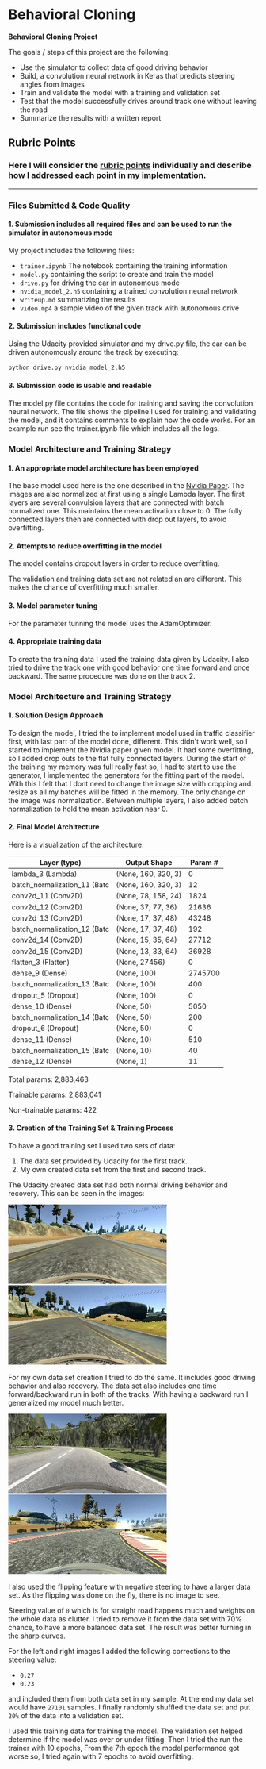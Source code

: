 # **Behavioral Cloning** 

**Behavioral Cloning Project**

The goals / steps of this project are the following:
* Use the simulator to collect data of good driving behavior
* Build, a convolution neural network in Keras that predicts steering angles from images
* Train and validate the model with a training and validation set
* Test that the model successfully drives around track one without leaving the road
* Summarize the results with a written report


[//]: # (Image References)

[image3]: ./examples/normal.gif "Normal Image (Udacity)"
[image4]: ./examples/recovering.gif "Recovery Image (Udacity)"

[image6]: ./examples/normal_me.gif "Normal Image (My Data Set)"
[image5]: ./examples/recovery_me.gif "Recovery Image (My Data Set)"

## Rubric Points
### Here I will consider the [rubric points](https://review.udacity.com/#!/rubrics/432/view) individually and describe how I addressed each point in my implementation.  

---
### Files Submitted & Code Quality

#### 1. Submission includes all required files and can be used to run the simulator in autonomous mode

My project includes the following files:
* `trainer.ipynb` The notebook containing the training information
* `model.py` containing the script to create and train the model
* `drive.py` for driving the car in autonomous mode
* `nvidia_model_2.h5` containing a trained convolution neural network 
* `writeup.md` summarizing the results
* `video.mp4` a sample video of the given track with autonomous drive

#### 2. Submission includes functional code

Using the Udacity provided simulator and my drive.py file, the car can be driven autonomously around the track by executing:

```sh
python drive.py nvidia_model_2.h5
```

#### 3. Submission code is usable and readable

The model.py file contains the code for training and saving the convolution neural network. The file shows the pipeline I used for training and validating the model, and it contains comments to explain how the code works. For an example run see the trainer.ipynb file which includes all the logs.

### Model Architecture and Training Strategy

#### 1. An appropriate model architecture has been employed

The base model used here is the one described in the [Nvidia Paper](https://images.nvidia.com/content/tegra/automotive/images/2016/solutions/pdf/end-to-end-dl-using-px.pdf). The images are also normalized at first using a single Lambda layer. The first layers are several convulsion layers that are connected with batch normalized one. This maintains the mean activation close to 0. The fully connected layers then are connected with drop out layers, to avoid overfitting.

#### 2. Attempts to reduce overfitting in the model

The model contains dropout layers in order to reduce overfitting.

The validation and training data set are not related an are different. This makes the chance of overfitting much smaller.

#### 3. Model parameter tuning

For the parameter tunning the model uses the AdamOptimizer.

#### 4. Appropriate training data

To create the training data I used the training data given by Udacity. I also tried to drive the track one with good behavior one time forward and once backward. The same procedure was done on the track 2.

### Model Architecture and Training Strategy

#### 1. Solution Design Approach

To design the model, I tried the to implement model used in traffic classifier first, with last part of the model done, different. This didn't work well, so I started to implement the Nvidia paper given model. It had some overfitting, so I added drop outs to the flat fully connected layers. During the start of the training my memory was full really fast so, I had to start to use the generator, I implemented the generators for the fitting part of the model. With this I felt that I dont need to change the image size with cropping and resize as all my batches will be fitted in the memory. The only change on the image was normalization. Between multiple layers, I also added batch normalization to hold the mean activation near 0.

#### 2. Final Model Architecture

Here is a visualization of the architecture:

|  Layer (type)               | Output Shape             | Param #  |
|-----------------------------|--------------------------|----------|
|lambda_3 (Lambda)            |(None, 160, 320, 3)       |  0       |                    
|batch_normalization_11 (Batc |(None, 160, 320, 3)       |12        |
|conv2d_11 (Conv2D)           |(None, 78, 158, 24)       |1824      |   
|conv2d_12 (Conv2D)           |(None, 37, 77, 36)        |21636     |     
|conv2d_13 (Conv2D)           |(None, 17, 37, 48)        |43248     |    
|batch_normalization_12 (Batc |(None, 17, 37, 48)        |192       |     
|conv2d_14 (Conv2D)           |(None, 15, 35, 64)        |27712     |    
|conv2d_15 (Conv2D)           |(None, 13, 33, 64)        |36928     |    
|flatten_3 (Flatten)          |(None, 27456)             |0         |  
|dense_9 (Dense)              |(None, 100)               |2745700   |  
|batch_normalization_13 (Batc |(None, 100)               |400       |     
|dropout_5 (Dropout)          |(None, 100)               |0         |     
|dense_10 (Dense)             |(None, 50)                |5050      |    
|batch_normalization_14 (Batc |(None, 50)                |200       |     
|dropout_6 (Dropout)          |(None, 50)                |0         |     
|dense_11 (Dense)             |(None, 10)                |510       |     
|batch_normalization_15 (Batc |(None, 10)                |40        |     
|dense_12 (Dense)             |(None, 1)                 |11        |     


Total params: 2,883,463

Trainable params: 2,883,041

Non-trainable params: 422

#### 3. Creation of the Training Set & Training Process

To have a good training set I used two sets of data:

1. The data set provided by Udacity for the first track.
2. My own created data set from the first and second track.

The Udacity created data set had both normal driving behavior and recovery. This can be seen in the images:

![alt text][image3]
![alt text][image4]

For my own data set creation I tried to do the same. It includes good driving behavior and also recovery. The data set also includes one time forward/backward run in both of the tracks. With having a backward run I generalized my model much better.

![alt text][image6]
![alt text][image5]

I also used the flipping feature with negative steering to have a larger data set. As the flipping was done on the fly, there is no image to see.
 
Steering value of `0` which is for straight road happens much and weights on the whole data as clutter. I tried to remove it from the data set with 70% chance, to have a more balanced data set. The result was better turning in the sharp curves.

For the left and right images I added the following corrections to the steering value:

- `0.27`
- `0.23`

and included them from both data set in my sample. At the end my data set would have `27101` samples. I finally randomly shuffled the data set and put `20%` of the data into a validation set. 

I used this training data for training the model. The validation set helped determine if the model was over or under fitting. Then I tried the run the trainer with 10 epochs, From the 7th epoch the model performance got worse so, I tried again with 7 epochs to avoid overfitting.